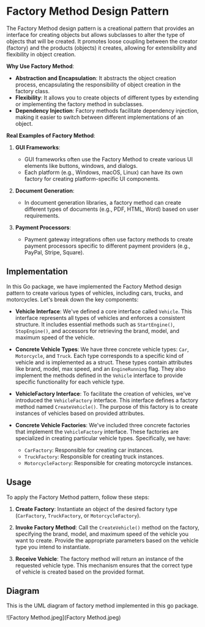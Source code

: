 # Factory Method Design Pattern

The Factory Method design pattern is a creational pattern that provides an interface for creating objects but allows subclasses to alter the type of objects that will be created. It promotes loose coupling between the creator (factory) and the products (objects) it creates, allowing for extensibility and flexibility in object creation.

**Why Use Factory Method**:
- **Abstraction and Encapsulation**: It abstracts the object creation process, encapsulating the responsibility of object creation in the factory class.
- **Flexibility**: It allows you to create objects of different types by extending or implementing the factory method in subclasses.
- **Dependency Injection**: Factory methods facilitate dependency injection, making it easier to switch between different implementations of an object.

**Real Examples of Factory Method**:

1. **GUI Frameworks**:
    - GUI frameworks often use the Factory Method to create various UI elements like buttons, windows, and dialogs.
    - Each platform (e.g., Windows, macOS, Linux) can have its own factory for creating platform-specific UI components.

2. **Document Generation**:
    - In document generation libraries, a factory method can create different types of documents (e.g., PDF, HTML, Word) based on user requirements.

3. **Payment Processors**:
    - Payment gateway integrations often use factory methods to create payment processors specific to different payment providers (e.g., PayPal, Stripe, Square).

## Implementation

In this Go package, we have implemented the Factory Method design pattern to create various types of vehicles, including cars, trucks, and motorcycles. Let's break down the key components:

- **Vehicle Interface**: We've defined a core interface called `Vehicle`. This interface represents all types of vehicles and enforces a consistent structure. It includes essential methods such as `StartEngine()`, `StopEngine()`, and accessors for retrieving the brand, model, and maximum speed of the vehicle.

- **Concrete Vehicle Types**: We have three concrete vehicle types: `Car`, `Motorcycle`, and `Truck`. Each type corresponds to a specific kind of vehicle and is implemented as a struct. These types contain attributes like brand, model, max speed, and an `EngineRunning` flag. They also implement the methods defined in the `Vehicle` interface to provide specific functionality for each vehicle type.

- **VehicleFactory Interface**: To facilitate the creation of vehicles, we've introduced the `VehicleFactory` interface. This interface defines a factory method named `CreateVehicle()`. The purpose of this factory is to create instances of vehicles based on provided attributes.

- **Concrete Vehicle Factories**: We've included three concrete factories that implement the `VehicleFactory` interface. These factories are specialized in creating particular vehicle types. Specifically, we have:
   - `CarFactory`: Responsible for creating car instances.
   - `TruckFactory`: Responsible for creating truck instances.
   - `MotorcycleFactory`: Responsible for creating motorcycle instances.

## Usage

To apply the Factory Method pattern, follow these steps:

1. **Create Factory**: Instantiate an object of the desired factory type (`CarFactory`, `TruckFactory`, or `MotorcycleFactory`).

2. **Invoke Factory Method**: Call the `CreateVehicle()` method on the factory, specifying the brand, model, and maximum speed of the vehicle you want to create. Provide the appropriate parameters based on the vehicle type you intend to instantiate.

3. **Receive Vehicle**: The factory method will return an instance of the requested vehicle type. This mechanism ensures that the correct type of vehicle is created based on the provided format.


## Diagram
This is the UML diagram of factory method implemented in this go package.  

![Factory Method.jpeg](Factory Method.jpeg)
